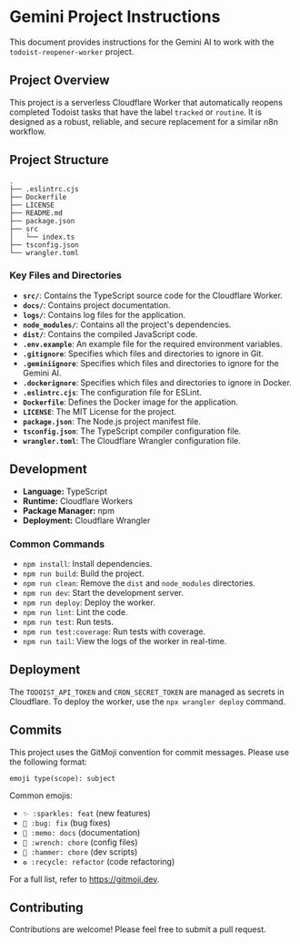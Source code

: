 # Gemini Project Instructions

This document provides instructions for the Gemini AI to work with the `todoist-reopener-worker` project.

## Project Overview

This project is a serverless Cloudflare Worker that automatically reopens completed Todoist tasks that have the label `tracked` or `routine`. It is designed as a robust, reliable, and secure replacement for a similar n8n workflow.

## Project Structure

```
.
├── .eslintrc.cjs
├── Dockerfile
├── LICENSE
├── README.md
├── package.json
├── src
│   └── index.ts
├── tsconfig.json
└── wrangler.toml
```

### Key Files and Directories

- **`src/`**: Contains the TypeScript source code for the Cloudflare Worker.
- **`docs/`**: Contains project documentation.
- **`logs/`**: Contains log files for the application.
- **`node_modules/`**: Contains all the project's dependencies.
- **`dist/`**: Contains the compiled JavaScript code.
- **`.env.example`**: An example file for the required environment variables.
- **`.gitignore`**: Specifies which files and directories to ignore in Git.
- **`.geminiignore`**: Specifies which files and directories to ignore for the Gemini AI.
- **`.dockerignore`**: Specifies which files and directories to ignore in Docker.
- **`.eslintrc.cjs`**: The configuration file for ESLint.
- **`Dockerfile`**: Defines the Docker image for the application.
- **`LICENSE`**: The MIT License for the project.
- **`package.json`**: The Node.js project manifest file.
- **`tsconfig.json`**: The TypeScript compiler configuration file.
- **`wrangler.toml`**: The Cloudflare Wrangler configuration file.

## Development

- **Language:** TypeScript
- **Runtime:** Cloudflare Workers
- **Package Manager:** npm
- **Deployment:** Cloudflare Wrangler

### Common Commands

- `npm install`: Install dependencies.
- `npm run build`: Build the project.
- `npm run clean`: Remove the `dist` and `node_modules` directories.
- `npm run dev`: Start the development server.
- `npm run deploy`: Deploy the worker.
- `npm run lint`: Lint the code.
- `npm run test`: Run tests.
- `npm run test:coverage`: Run tests with coverage.
- `npm run tail`: View the logs of the worker in real-time.

## Deployment

The `TODOIST_API_TOKEN` and `CRON_SECRET_TOKEN` are managed as secrets in Cloudflare. To deploy the worker, use the `npx wrangler deploy` command.

## Commits

This project uses the GitMoji convention for commit messages. Please use the following format:

`emoji type(scope): subject`

Common emojis:

- `✨ :sparkles: feat` (new features)
- `🐛 :bug: fix` (bug fixes)
- `📝 :memo: docs` (documentation)
- `🔧 :wrench: chore` (config files)
- `🔨 :hammer: chore` (dev scripts)
- `♻️ :recycle: refactor` (code refactoring)

For a full list, refer to https://gitmoji.dev.

## Contributing

Contributions are welcome! Please feel free to submit a pull request.